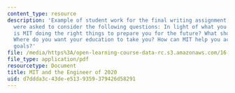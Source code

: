 ```yaml
---
content_type: resource
description: 'Example of student work for the final writing assignment of the course.  Students
  were asked to consider the following questions: In light of what you have learned,
  is MIT doing the right things to prepare you for the future? What should MIT do?
  Where do you want your education to take you? How can MIT help you achieve these
  goals?'
file: /media/https%3A/open-learning-course-data-rc.s3.amazonaws.com/16-a47-the-engineer-of-2020-fall-2009/d7ddda3c43dee5139359379426d58291_MIT16_A47F09_sw1.pdf
file_type: application/pdf
resourcetype: Document
title: MIT and the Engineer of 2020
uid: d7ddda3c-43de-e513-9359-379426d58291
---
```

